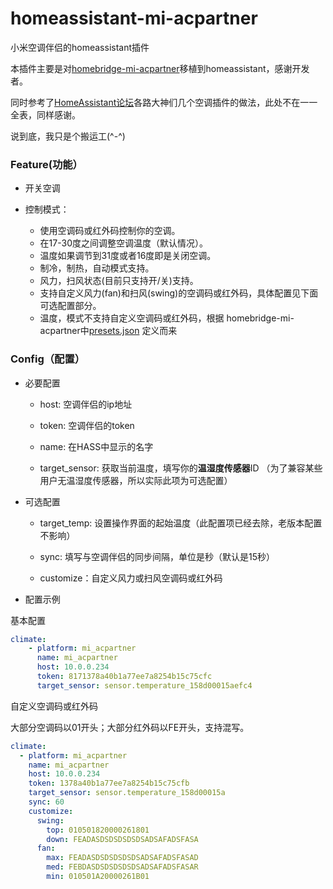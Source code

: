 # homeassistant-mi-acpartner

小米空调伴侣的homeassistant插件

本插件主要是对[homebridge-mi-acpartner](https://github.com/LASER-Yi/homebridge-mi-acpartner)移植到homeassistant，感谢开发者。

同时参考了[HomeAssistant论坛](https://bbs.hassbian.com/)各路大神们几个空调插件的做法，此处不在一一全表，同样感谢。

说到底，我只是个搬运工(^-^)
### Feature(功能）

* 开关空调

* 控制模式：

  - 使用空调码或红外码控制你的空调。
  - 在17-30度之间调整空调温度（默认情况）。
  - 温度如果调节到31度或者16度即是关闭空调。
  - 制冷，制热，自动模式支持。
  - 风力，扫风状态(目前只支持开/关)支持。
  - 支持自定义风力(fan)和扫风(swing)的空调码或红外码，具体配置见下面可选配置部分。
  - 温度，模式不支持自定义空调码或红外码，根据 homebridge-mi-acpartner中[presets.json](https://github.com/LASER-Yi/homebridge-mi-acpartner/blob/master/presets.json) 定义而来

### Config（配置）
* 必要配置

    * host: 空调伴侣的ip地址

    * token: 空调伴侣的token

    * name: 在HASS中显示的名字

    * target_sensor: 获取当前温度，填写你的**温湿度传感器**ID （为了兼容某些用户无温湿度传感器，所以实际此项为可选配置）

* 可选配置

    * target_temp: 设置操作界面的起始温度（此配置项已经去除，老版本配置不影响）

    * sync: 填写与空调伴侣的同步间隔，单位是秒（默认是15秒）

    * customize：自定义风力或扫风空调码或红外码

* 配置示例

基本配置
```yaml
climate:
    - platform: mi_acpartner
      name: mi_acpartner
      host: 10.0.0.234
      token: 8171378a40b1a77ee7a8254b15c75cfc
      target_sensor: sensor.temperature_158d00015aefc4
```

自定义空调码或红外码

大部分空调码以01开头；大部分红外码以FE开头，支持混写。
```yaml
climate:
  - platform: mi_acpartner
    name: mi_acpartner
    host: 10.0.0.234
    token: 1378a40b1a77ee7a8254b15c75cfb
    target_sensor: sensor.temperature_158d00015a
    sync: 60
    customize:
      swing:
        top: 010501820000261801
        down: FEADASDSDSDSDSDSADSAFADSFASA
      fan:
        max: FEADASDSDSDSDSDSADSAFADSFASAD
        med: FEBDASDSDSDSDSDSADSAFADSFASAR
        min: 010501A20000261B01
```

